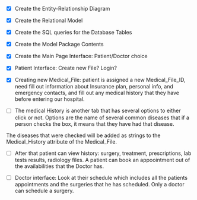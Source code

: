 - [x] Create the Entity-Relationship Diagram

- [x] Create the Relational Model

- [x] Create the SQL queries for the Database Tables

- [x] Create the Model Package Contents

- [x] Create the Main Page Interface: Patient/Doctor choice

- [x] Patient Interface: Create new File? Login?

- [x] Creating new Medical_File: patient is assigned a new Medical_File_ID, need fill out information about Insurance plan, personal info, and emergency contacts, and fill out any medical history that they have before entering our hospital.

- [ ] The medical History is another tab that has several options to either click or not. Options are the name of several common diseases that if a person checks the box, it means that they have had that disease.

The diseases that were checked will be added as strings to the Medical_History attribute of the Medical_File.

- [ ] After that patient can view history: surgery, treatment, prescriptions, lab tests results, radiology files. A patient can book an appoointment out of the availabilities that the Doctor has.

- [ ] Doctor interface: Look at their schedule which includes all the patients appointments and the surgeries that he has scheduled.
Only a doctor can schedule a surgery.

